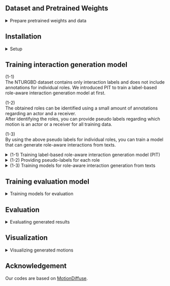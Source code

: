 ## Dataset and Pretrained Weights
<details>
<summary>Prepare pretrained weights and data</summary>

If you want to train models, please preprocess dataset in `../preprocess` at first.  
`data/NTURGBD_multi` already includes train/val/test split files and `test_active_anns.json`, which is small set annotations regarding an actor and a receiver.
Please move all files in `NTURGBD_multi`, which is prepared in `../preprocess`, to `data/NTURGBD_multi`.  

Please download [pretrained weights](https://drive.google.com/drive/folders/1PcZf8T8g24olUER77WH4mA88Kc4_rhHI?usp=drive_link).  
If you want to train an interaction generation model using a pretrained single motion generation model, please download MotionDiffuse model from [here](https://github.com/mingyuan-zhang/MotionDiffuse/blob/main/text2motion/install.md).   
The whole directory is as follows.

```
codes
└───checkpoints
│   └───ntu_mul
│   │   └───interaction
│   │   └───interaction_pretrained
│   │   └───pit
│   │   └───eval_model
│   │   └───consistency_eval_model
│   └───t2m # pretrained model
│       └───t2m_motiondiffuse 
└───data/NTURGBD_multi
│   └───new_joint_vecs
│   └───newjoints
│   └───test_active_anns.json
│   └───pseudo_labels.json
│   └───...
└───...
```

</details>


## Installation
<details>
<summary>Setup</summary>

```
conda create -n motioninteraction python=3.7 -y
source activate motioninteraction

# install pytorch
conda install pytorch==1.12.1 torchvision==0.13.1 cudatoolkit=11.6 -c pytorch -c conda-forge

# install mmcv
pip install "mmcv-full>=1.3.17,<=1.5.3" -f https://download.openmmlab.com/mmcv/dist/11.3/1.9.0/index.html

pip install -r requirements.txt
```

</details>

## Training interaction generation model

(1-1)  
The NTURGBD dataset contains only interaction labels and does not include annotations for individual roles. We introduced PIT to train a label-based role-aware interaction generation model at first.  

(1-2)  
The obtained roles can be identified using a small amount of annotations regarding an actor and a receiver.  
After identifying the roles, you can provide pseudo labels regarding which motion is an actor or a receiver for all training data.  

(1-3)  
By using the above pseudo labels for individual roles, you can train a model that can generate role-aware interactions from texts.  


<details>
<summary>(1-1) Training label-based role-aware interaction generation model (PIT)</summary>

```
CUDA_VISIBLE_DEVICES=0,1,2,3,4 python -u tools/train.py \
    --name pit \
    --batch_size 160 \
    --times 30 \
    --num_epochs 50 \
    --dataset_name ntu_mul \
    --multi \
    --cap_id
```

</details>

<details>
<summary>(1-2) Providing pseudo-labels for each role</summary>

Identify obtained roles by using `data/NTURGBD_multi/test_active_anns.json`, which is a small amount of annotations regarding an actor and a receiver.

```
CUDA_VISIBLE_DEVICES=0 python -u tools/label_data.py \
    --opt_path checkpoints/ntu_mul/pit/opt.txt \
    --label_path data/NTURGBD_multi/test_active_anns.json \
    --which_epoch latest \
    --label_model
```

Provide pseudo labels regarding roles for all training data by the following command.

```
python -u tools/label_data.py \
    --opt_path checkpoints/ntu_mul/pit/opt.txt \
    --which_epoch latest \
    --save_label
```

</details>

<details>
<summary>(1-3) Training models for role-aware interaction generation from texts</summary>

If you want to use a pretrained single motion generation model, please add flag `--pretrained`.

```
CUDA_VISIBLE_DEVICES=0,1,2,3 python -u tools/train.py \
    --name interaction_pretrained \
    --batch_size 120 \
    --times 200 \
    --num_epochs 50 \
    --dataset_name ntu_mul \
    --multi \
    --label_path ./data/NTURGBD_multi/pseudo_labels.json \
    --port 12345
```

</details>

## Training evaluation model

<details>
<summary>Training models for evaluation</summary>

Train an interaction recognition model to evaluate Accuracy, FID, and so on.
```
CUDA_VISIBLE_DEVICES=0 python -u tools/train_evaluation_model.py \
    --name eval_model \
    --batch_size 80 \
    --num_epochs 100 \
    --dataset_name ntu_mul \
    --multi 
```

Train a mutual consistency evaluation model.
```
CUDA_VISIBLE_DEVICES=0 python -u tools/train_consistency_evaluation_model.py \
    --name consistency_eval_model \
    --batch_size 80 \
    --num_epochs 100 \
    --dataset_name ntu_mul \
    --multi 
```

</details>

## Evaluation

<details>
<summary>Evaluating generated results</summary>

```
CUDA_VISIBLE_DEVICES=0 python -u tools/evaluation.py \
    --opt_path checkpoints/ntu_mul/interaction/opt.txt \
    --gpu_id 0 \
    --model_name latest \
    --split_file test_sub.txt \
    --file_id 0
```

</details>

## Visualization

<details>
<summary>Visualizing generated motions</summary>

Run the following command.  
--result_path specifies the save directory.

```
## inference for role-aware interaction generation from texts
CUDA_VISIBLE_DEVICES=0 python -u tools/visualization.py \
    --opt_path checkpoints/ntu_mul/interaction_pretrained/opt.txt \
    --text_category 0\
    --result_path vis_data/gen_interaction \
    --which_epoch latest \
    --gpu_id 0 \
    --interaction    \
    --motion_length 60 

## inference for label-based role-aware interaction generation model (PIT)
CUDA_VISIBLE_DEVICES=0 python -u tools/visualization.py \
    --opt_path checkpoints/ntu_mul/pit/opt.txt \
    --text_category 0\
    --result_path vis_data/pit \
    --which_epoch latest \
    --gpu_id 0 \
    --interaction    \
    --motion_length 60  \
    --cap_id
```

If you want to render the generated sequence with the SMPL human model, please go to `./joints2smpl` and visualize it by using the npy file saved in --result_path.

</details>

## Acknowledgement
Our codes are based on [MotionDiffuse](https://github.com/mingyuan-zhang/MotionDiffuse/tree/main).